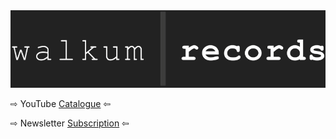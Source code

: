 <link href="./src/css/styles.css" rel="stylesheet" />

<div class="center">

<img src="./src/images/walkum_records_.png" alt="walkum picture" class="title_picture">

<span>&#8680;</span> YouTube <a href="https://www.youtube.com/channel/UC1UIB7tCZ-2bVhwn2m3xivA" target="_blank">Catalogue</a> <span>&#8678;</span>

<span>&#8680;</span> Newsletter <a href="https://ddaaggeett.substack.com/" target="_blank">Subscription</a> <span>&#8678;</span>

</div>
